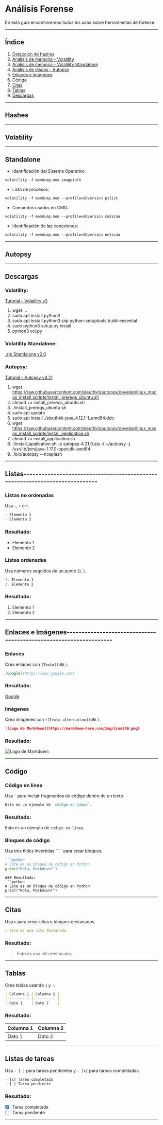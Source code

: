# Análisis Forense

En esta guía encontraremos todos los usos sobre herramientas de forense.

---

## Índice
1. [Detección de hashes](#hashes)
2. [Análisis de memoria - Volatility](#volatility)
3. [Análisis de memoria - Volatility Standalone](#standalone)
4. [Análisis de discos - Autopsy](#autopsy)
5. [Enlaces e Imágenes](#enlaces-e-imagenes)
6. [Código](#codigo)
7. [Citas](#citas)
8. [Tablas](#tablas)
9. [Descargas](#descargas)

---

## Hashes

---

## Volatility

---

## Standalone

- Identificación del Sistema Operativo:
```markdown
volatility -f memdump.mem imageinfo
```

- Lista de procesos:
```markdown
volatility -f memdump.mem --profile=SOversion pslist
```

- Comandos usados en CMD:
```markdown
volatility -f memdump.mem --profile=SOversion cmdscan
```

- Identificación de las conexiones:
```markdown
volatility -f memdump.mem --profile=SOversion netscan
```

---

## Autopsy

---

## Descargas

### Volatility:
[Tutorial - Volatility v3](https://www.youtube.com/watch?v=HKRZohqJEMM&t=160s)

1. wget ...
2. sudo apt install python3
3. sudo apt install python3-pip python-setuptools build-essential
4. sudo python3 setup.py install
5. python3 vol.py

### Volatility Standalone:
[.zip Standalone v2.6](http://downloads.volatilityfoundation.org/releases/2.6/volatility_2.6_lin64_standalone.zip)

### Autopsy:
[Tutorial - Autopsy v4.21](https://www.youtube.com/watch?v=DYMG7U7FOPU)

1. wget https://raw.githubusercontent.com/sleuthkit/autopsy/develop/linux_macos_install_scripts/install_prereqs_ubuntu.sh
2. chmod +x install_prereqs_ubuntu.sh
3. ./install_prereqs_ubuntu.sh
4. sudo apt update
5. sudo apt install ./sleuthkit-java_4.12.1-1_amd64.deb
6. wget https://raw.githubusercontent.com/sleuthkit/autopsy/develop/linux_macos_install_scripts/install_application.sh
7. chmod +x install_application.sh
8. ./install_application.sh -z autopsy-4.21.0.zip -i ~/autopsy -j /usr/lib/jvm/java-1.17.0-openjdk-amd64
9. ./bin/autopsy --nosplash

---

## Listas----------------------------------------------------------------------------

### Listas no ordenadas
Usa `-`, `+` o `*`.
```markdown
- Elemento 1
- Elemento 2
```
### Resultado:
- Elemento 1
- Elemento 2

### Listas ordenadas
Usa números seguidos de un punto (`1.`).
```markdown
1. Elemento 1
2. Elemento 2
```
### Resultado:
1. Elemento 1
2. Elemento 2

---

## Enlaces e Imágenes------------------------------------------------------------------

### Enlaces
Crea enlaces con `[Texto](URL)`.
```markdown
[Google](https://www.google.com)
```
### Resultado:
[Google](https://www.google.com)

### Imágenes
Crea imágenes con `![Texto alternativo](URL)`.
```markdown
![Logo de Markdown](https://markdown-here.com/img/icon256.png)
```
### Resultado:
![Logo de Markdown](https://markdown-here.com/img/icon256.png)

---

## Código

### Código en línea
Usa `` ` `` para incluir fragmentos de código dentro de un texto.
```markdown
Esto es un ejemplo de `código en línea`.
```
### Resultado:
Esto es un ejemplo de `código en línea`.

### Bloques de código
Usa tres tildes invertidas `` ``` `` para crear bloques.
```markdown
```python
# Este es un bloque de código en Python
print("Hola, Markdown!")
```
```
### Resultado:
```python
# Este es un bloque de código en Python
print("Hola, Markdown!")
```

---

## Citas
Usa `>` para crear citas o bloques destacados.
```markdown
> Esto es una cita destacada.
```
### Resultado:
> Esto es una cita destacada.

---

## Tablas
Crea tablas usando `|` y `-`.
```markdown
| Columna 1 | Columna 2 |
|-----------|-----------|
| Dato 1    | Dato 2    |
```
### Resultado:
| Columna 1 | Columna 2 |
|-----------|-----------|
| Dato 1    | Dato 2    |

---

## Listas de tareas
Usa `- [ ]` para tareas pendientes y `- [x]` para tareas completadas.
```markdown
- [x] Tarea completada
- [ ] Tarea pendiente
```
### Resultado:
- [x] Tarea completada
- [ ] Tarea pendiente

---

